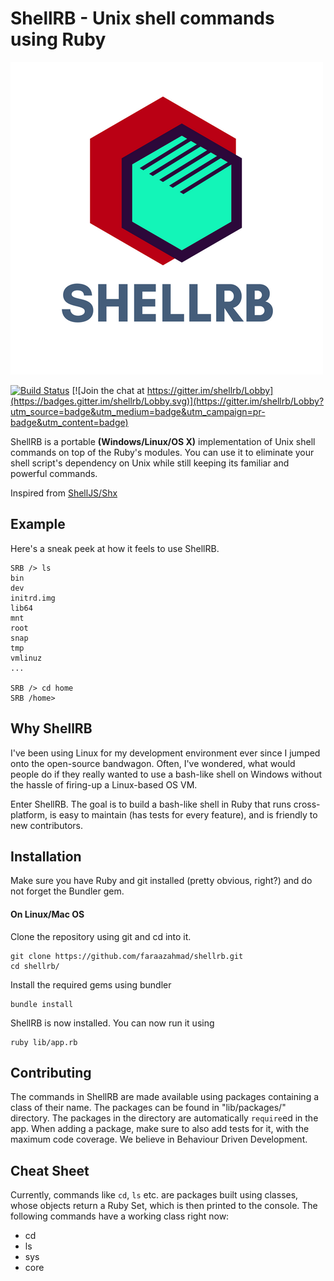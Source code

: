 # ShellRB - Unix shell commands using Ruby

![ShellRB](ShellRB.png)

[![Build Status](https://travis-ci.org/faraazahmad/shellrb.svg?branch=master)](https://travis-ci.org/faraazahmad/shellrb)
[![Join the chat at https://gitter.im/shellrb/Lobby](https://badges.gitter.im/shellrb/Lobby.svg)](https://gitter.im/shellrb/Lobby?utm_source=badge&utm_medium=badge&utm_campaign=pr-badge&utm_content=badge)

ShellRB is a portable **(Windows/Linux/OS X)** implementation of Unix shell commands on top of the Ruby's modules. You can use it to eliminate your shell script's dependency on Unix while still keeping its familiar and powerful commands.

Inspired from [ShellJS/Shx](https://github.com/shelljs/shx)

## Example
Here's a sneak peek at how it feels to use ShellRB.
```
SRB /> ls
bin
dev
initrd.img
lib64
mnt
root
snap
tmp
vmlinuz
...

SRB /> cd home
SRB /home>

```

## Why ShellRB
I've been using Linux for my development environment ever since I jumped onto the open-source bandwagon. Often, I've wondered, what would people do if they really wanted to use a bash-like shell on Windows without the hassle of firing-up a Linux-based OS VM.

Enter ShellRB. The goal is to build a bash-like shell in Ruby that runs cross-platform, is easy to maintain (has tests for every feature), and is friendly to new contributors.

## Installation
Make sure you have Ruby and git installed (pretty obvious, right?)
and do not forget the Bundler gem.
#### On Linux/Mac OS
Clone the repository using git and cd into it.
```
git clone https://github.com/faraazahmad/shellrb.git
cd shellrb/
```
Install the required gems using bundler
```
bundle install
```
ShellRB is now installed. You can now run it using
```
ruby lib/app.rb
```

## Contributing
The commands in ShellRB are made available using packages containing a class of their name. The packages can be found in "lib/packages/" directory. The packages in the directory are automatically ```require```ed in the app. When adding a package, make sure to also add tests for it, with the maximum code coverage. We believe in Behaviour Driven Development.

## Cheat Sheet
Currently, commands like ```cd```, ```ls``` etc. are packages built using classes, whose objects return a Ruby Set, which is then printed to the console. The following commands have a working class right now:
* cd
* ls
* sys
* core
